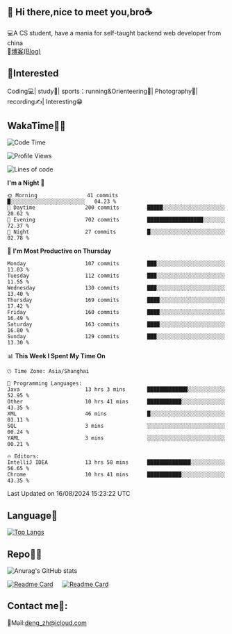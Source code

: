 👋 Hi there,nice to meet you,bro☕
---
💻A CS student, have a mania for self-taught backend web developer from china   
📌[博客(Blog)](https://github.com/HealUP/MyBlog)

 <!-- waka-box start -->
 <!-- waka-box end -->
 
🧲**Interested**
--
Coding💻| study📖| sports：running&Orienteering🏃‍| Photography📸| recording✍️| Interesting😁

WakaTime👨‍💻
---
<!--START_SECTION:waka-->
![Code Time](http://img.shields.io/badge/Code%20Time-1%2C684%20hrs%2031%20mins-blue)

![Profile Views](http://img.shields.io/badge/Profile%20Views-0-blue)

![Lines of code](https://img.shields.io/badge/From%20Hello%20World%20I%27ve%20Written-205.0%20thousand%20lines%20of%20code-blue)

**I'm a Night 🦉** 

```text
🌞 Morning                41 commits          █░░░░░░░░░░░░░░░░░░░░░░░░   04.23 % 
🌆 Daytime                200 commits         █████░░░░░░░░░░░░░░░░░░░░   20.62 % 
🌃 Evening                702 commits         ██████████████████░░░░░░░   72.37 % 
🌙 Night                  27 commits          █░░░░░░░░░░░░░░░░░░░░░░░░   02.78 % 
```
📅 **I'm Most Productive on Thursday** 

```text
Monday                   107 commits         ███░░░░░░░░░░░░░░░░░░░░░░   11.03 % 
Tuesday                  112 commits         ███░░░░░░░░░░░░░░░░░░░░░░   11.55 % 
Wednesday                130 commits         ███░░░░░░░░░░░░░░░░░░░░░░   13.40 % 
Thursday                 169 commits         ████░░░░░░░░░░░░░░░░░░░░░   17.42 % 
Friday                   160 commits         ████░░░░░░░░░░░░░░░░░░░░░   16.49 % 
Saturday                 163 commits         ████░░░░░░░░░░░░░░░░░░░░░   16.80 % 
Sunday                   129 commits         ███░░░░░░░░░░░░░░░░░░░░░░   13.30 % 
```


📊 **This Week I Spent My Time On** 

```text
🕑︎ Time Zone: Asia/Shanghai

💬 Programming Languages: 
Java                     13 hrs 3 mins       █████████████░░░░░░░░░░░░   52.95 % 
Other                    10 hrs 41 mins      ███████████░░░░░░░░░░░░░░   43.35 % 
XML                      46 mins             █░░░░░░░░░░░░░░░░░░░░░░░░   03.11 % 
SQL                      3 mins              ░░░░░░░░░░░░░░░░░░░░░░░░░   00.24 % 
YAML                     3 mins              ░░░░░░░░░░░░░░░░░░░░░░░░░   00.21 % 

🔥 Editors: 
IntelliJ IDEA            13 hrs 58 mins      ██████████████░░░░░░░░░░░   56.65 % 
Chrome                   10 hrs 41 mins      ███████████░░░░░░░░░░░░░░   43.35 % 
```


 Last Updated on 16/08/2024 15:23:22 UTC
<!--END_SECTION:waka-->

Language🚀
---
[![Top Langs](https://github-readme-stats.vercel.app/api/top-langs/?username=HealUP&layout=compact&hide_border=true)](https://github.com/HealUP)

Repo🧑‍💻
---
![Anurag's GitHub stats](https://github-readme-stats.vercel.app/api?username=HealUP&count_private=true&show_icons=true&theme=gruvbox&hide_border=true) 

[![Readme Card](https://github-readme-stats.vercel.app/api/pin/?username=HealUP&repo=InternetEy&theme=transparent)](https://github.com/HealUP/InternetEy) &emsp;
[![Readme Card](https://github-readme-stats.vercel.app/api/pin/?username=HealUP&repo=CampusExperience&theme=transparent)](https://github.com/HealUP/CampusExperience)


Contact me📱:
---
📮Mail:deng_zh@icloud.com  
